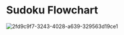 # Sudoku Flowchart

![2fd9c9f7-3243-4028-a639-329563d19ce1](https://github.com/Fadhnur/Sudoku/assets/124156063/d13f27ee-ab8c-4fe4-8a71-157dd8c39295)
